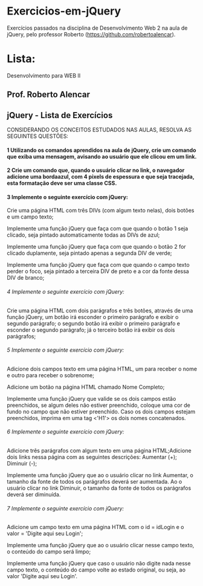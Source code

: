 # Exercicios-em-jQuery

Exercícios passados na disciplina de Desenvolvimento Web 2 na aula de jQuery, pelo professor Roberto (https://github.com/robertoalencar).

# Lista:

Desenvolvimento para WEB II
## Prof. Roberto Alencar
## jQuery - Lista de Exercícios


CONSIDERANDO OS CONCEITOS ESTUDADOS NAS AULAS, RESOLVA AS SEGUINTES QUESTÕES:


#### 1 Utilizando os comandos aprendidos na aula de jQuery, crie um comando que exiba uma mensagem, avisando ao usuário que ele clicou em um link.


#### 2 Crie um comando que, quando o usuário clicar no link, o navegador adicione uma bordaazul, com 4 pixels de espessura e que seja tracejada, esta formatação deve ser uma classe CSS.


#### 3 Implemente o seguinte exercício com jQuery:

Crie uma página HTML com três DIVs (com algum texto nelas), dois botões e um
campo texto;


Implemente uma função jQuery que faça com que quando o botão 1 seja clicado, seja
pintado automaticamente todas as DIVs de azul;


Implemente uma função jQuery que faça com que quando o botão 2 for clicado
duplamente, seja pintado apenas a segunda DIV de verde;


Implemente uma função jQuery que faça com que quando o campo texto perder o
foco, seja pintado a terceira DIV de preto e a cor da fonte dessa DIV de branco;


###### 4 Implemente o seguinte exercício com jQuery:

  Crie uma página HTML com dois parágrafos e três botões, através de uma função jQuery, um botão irá esconder o primeiro parágrafo e exibir o segundo parágrafo; o segundo botão irá exibir o primeiro parágrafo e esconder o segundo parágrafo; já o terceiro botão irá exibir os dois parágrafos;


###### 5 Implemente o seguinte exercício com jQuery:
  
  Adicione dois campos texto em uma página HTML, um para receber o nome e outro
para receber o sobrenome;
  
  Adicione um botão na página HTML chamado Nome Completo;
  
  
  Implemente uma função jQuery que valide se os dois campos estão preenchidos, se algum deles não estiver preenchido, coloque uma cor de fundo no campo que não estiver preenchido. Caso os dois campos estejam preenchidos, imprima em uma tag <'H1'> os dois nomes concatenados.

###### 6 Implemente o seguinte exercício com jQuery:

Adicione três parágrafos com algum texto em uma página HTML;Adicione dois links nessa página com as seguintes descrições:
  Aumentar (+);
  Diminuir (-);

Implemente uma função jQuery que ao o usuário clicar no link Aumentar, o tamanho da fonte de todos os parágrafos deverá ser aumentada. Ao o usuário clicar no link Diminuir, o tamanho da fonte de todos os parágrafos deverá ser diminuída.


###### 7 Implemente o seguinte exercício com jQuery:
  
  Adicione um campo texto em uma página HTML com o id = idLogin e o valor = 'Digite aqui seu Login';
  
  
  Implemente uma função jQuery que ao o usuário clicar nesse campo texto, o conteúdo do campo será limpo;
  
  
  Implemente uma função jQuery que caso o usuário não digite nada nesse campo texto, o conteúdo do campo volte ao estado   original, ou seja, ao valor 'Digite aqui seu Login'.
